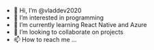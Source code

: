- 👋 Hi, I’m @vladdev2020
- 👀 I’m interested in programming
- 🌱 I’m currently learning React Native and Azure
- 💞️ I’m looking to collaborate on projects
- 📫 How to reach me ...

<!---
vladdev2020/vladdev2020 is a ✨ special ✨ repository because its `README.md` (this file) appears on your GitHub profile.
You can click the Preview link to take a look at your changes.
--->
